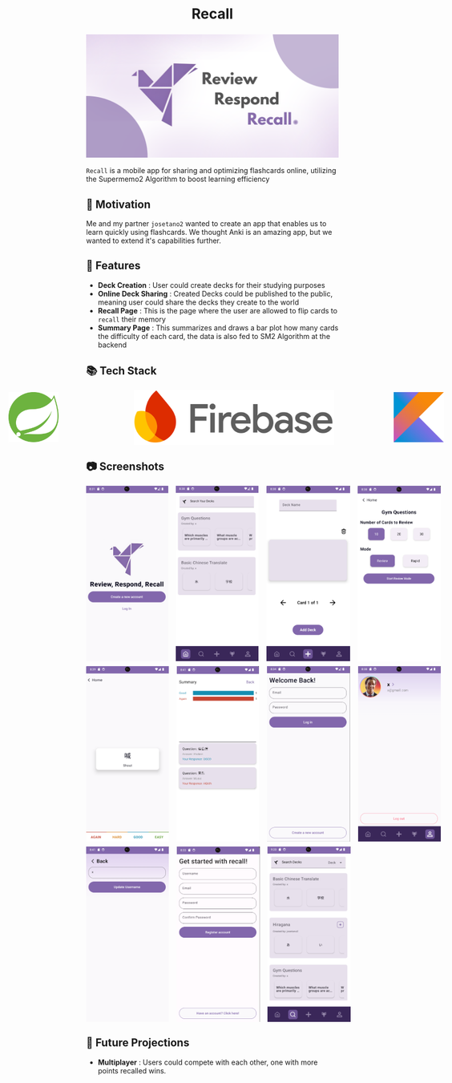 <h1 align="center">Recall</h1>
<p align="center" style="margin-top:24px">
  <img src="README_DATA/03. App Banner/Recall.png" width="900" alt="VCTClipper Logo"/>
</p>

`Recall` is a mobile app for sharing and optimizing flashcards online, utilizing the Supermemo2 Algorithm to boost learning efficiency

## 🚀 Motivation

Me and my partner `josetano2` wanted to create an app that enables us to learn quickly using flashcards. We thought Anki is an amazing app, but we wanted to extend it's capabilities further.

## 🌟 Features

- **Deck Creation** : User could create decks for their studying purposes
- **Online Deck Sharing** : Created Decks could be published to the public, meaning user could share the decks they create to the world
- **Recall Page** : This is the page where the user are allowed to flip cards to `recall` their memory
- **Summary Page** : This summarizes and draws a bar plot how many cards the difficulty of each card, the data is also fed to SM2 Algorithm at the backend

## 📚 Tech Stack

<div style=" display:flex; align-items:center; justify-content:center; gap:40px; width:500px">
&nbsp;&nbsp;&nbsp;&nbsp;&nbsp;<img src="README_DATA/05. Stacks/SpringBoot.png" height="100" alt="spring"/>&nbsp;&nbsp;&nbsp;&nbsp;&nbsp;&nbsp;&nbsp;&nbsp;&nbsp;&nbsp;
    <img src="README_DATA/05. Stacks/Firebase.svg" width="400" alt="firebase" style="margin-left:30px"/>&nbsp;&nbsp;&nbsp;&nbsp;&nbsp;&nbsp;&nbsp;&nbsp;&nbsp;&nbsp;
        <img src="README_DATA/05. Stacks/Kotlin.png" width="100" alt="kotlin"/>
</div >

## 📷 Screenshots

<div style="display:flex">
  <img src="./README_DATA/04. Screenshot/LandingPage.png" height="350"></img>
  &nbsp;&nbsp;&nbsp;&nbsp; 
  <img src="./README_DATA/04. Screenshot/HomePage.png" height="350"></img>
  &nbsp;&nbsp;&nbsp;&nbsp; 
  <img src="./README_DATA/04. Screenshot/AddDeckPage.png" height="350"></img>
  &nbsp;&nbsp;&nbsp;&nbsp;
  <img src="./README_DATA/04. Screenshot/DeckDetailPage.png" height="350"></img>
  &nbsp;&nbsp;&nbsp;&nbsp;
</div>

<div style="display:flex; margin-top:10px">
  <img src="./README_DATA/04. Screenshot/FlipCardAfter.png" height="350"></img>
  &nbsp;&nbsp;&nbsp;&nbsp;
 <img src="./README_DATA/04. Screenshot/RecallSummary.png" height="350"></img>
  &nbsp;&nbsp;&nbsp;&nbsp; 
  <img src="./README_DATA/04. Screenshot/LoginPage.png" height="350"></img>
  &nbsp;&nbsp;&nbsp;&nbsp; 
  <img src="./README_DATA/04. Screenshot/ProfilePage.png" height="350"></img>
  &nbsp;&nbsp;&nbsp;&nbsp; 
</div>

<div style="display:flex; margin-top:10px">
 <img src="./README_DATA/04. Screenshot/EditProfilePage.png" height="350"></img>
  &nbsp;&nbsp;&nbsp;&nbsp; 
  <img src="./README_DATA/04. Screenshot/RegisterPage.png" height="350"></img>
  &nbsp;&nbsp;&nbsp;&nbsp;
  <img src="./README_DATA/04. Screenshot/SearchPage.png" height="350"></img>
  &nbsp;&nbsp;&nbsp;&nbsp;
</div >


## 🔮 Future Projections

- **Multiplayer** : Users could compete with each other, one with more points recalled wins.
